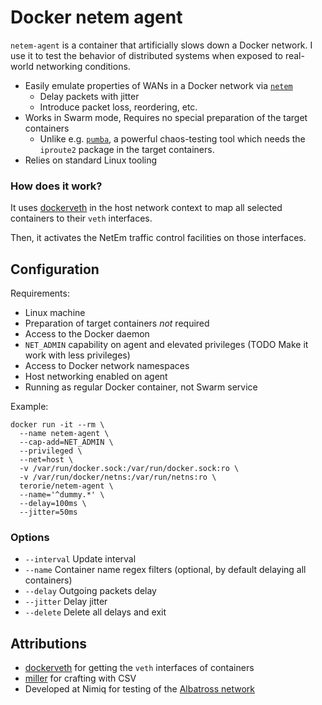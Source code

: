 # Docker netem agent

`netem-agent` is a container that artificially slows down a Docker network.
I use it to test the behavior of distributed systems when exposed to real-world networking conditions.

- Easily emulate properties of WANs in a Docker network via
  [`netem`](http://man7.org/linux/man-pages/man8/tc-netem.8.html)
  - Delay packets with jitter
  - Introduce packet loss, reordering, etc.
- Works in Swarm mode, Requires no special preparation of the target containers
  - Unlike e.g. [`pumba`](https://github.com/alexei-led/pumba), a powerful chaos-testing tool
    which needs the `iproute2` package in the target containers.
- Relies on standard Linux tooling

### How does it work?

It uses [dockerveth](https://github.com/micahculpepper/dockerveth/tree/develop)
in the host network context to map all selected containers to their `veth` interfaces.

Then, it activates the NetEm traffic control facilities on those interfaces.

## Configuration

Requirements:
- Linux machine
- Preparation of target containers _not_ required
- Access to the Docker daemon
- `NET_ADMIN` capability on agent and elevated privileges
  (TODO Make it work with less privileges)
- Access to Docker network namespaces
- Host networking enabled on agent
- Running as regular Docker container, not Swarm service

Example:
```shell
docker run -it --rm \
  --name netem-agent \
  --cap-add=NET_ADMIN \
  --privileged \
  --net=host \
  -v /var/run/docker.sock:/var/run/docker.sock:ro \
  -v /var/run/docker/netns:/var/run/netns:ro \
  terorie/netem-agent \
  --name='^dummy.*' \
  --delay=100ms \
  --jitter=50ms
```

### Options

- `--interval` Update interval
- `--name` Container name regex filters
  (optional, by default delaying all containers)
- `--delay` Outgoing packets delay
- `--jitter` Delay jitter
- `--delete` Delete all delays and exit

## Attributions

- [dockerveth](https://github.com/micahculpepper/dockerveth/tree/develop)
  for getting the `veth` interfaces of containers
- [miller](https://github.com/johnkerl/miller) for crafting with CSV
- Developed at Nimiq for testing of the [Albatross network](https://github.com/nimiq/core-rs-albatross)
